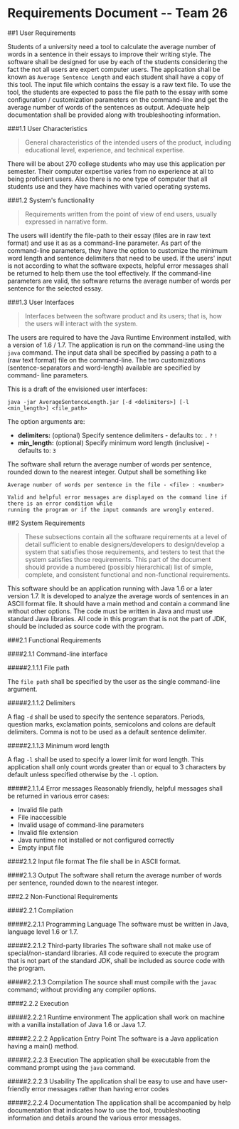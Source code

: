 # **Requirements Document -- Team 26**

##1 User Requirements

Students of a university need a tool to calculate the average number of words in a sentence in their essays to improve 
their writing style. The software shall be designed for use by each of the students considering the fact the not all 
users are expert computer users. The application shall be known as `Average Sentence Length` and each student shall 
have a copy of this tool. The input file which contains the essay is a raw text file. To use the tool, the students 
are expected to pass the file path to the essay with some configuration / customization parameters on the command-line 
and get the average number of words of the sentences as output. Adequate help documentation shall be provided along 
with troubleshooting information.

###1.1 User Characteristics

> General characteristics of the intended users of the product, including educational level, experience, and technical
> expertise.

There will be about 270 college students who may use this application per semester. Their computer expertise varies from
no experience at all to being proficient users. Also there is no one type of computer that all students use and they 
have machines with varied operating systems.

###1.2 System's functionality

> Requirements written from the point of view of end users, usually expressed in narrative form.

The users will identify the file-path to their essay (files are in raw text format) and use it as as a command-line 
parameter. As part of the command-line parameters, they have the option to customize the minimum word length and sentence
delimiters that need to be used. If the users' input is not according to what the software expects, helpful error messages
shall be returned to help them use the tool effectively. If the command-line parameters are valid, the software returns 
the average number of words per sentence for the selected essay.

###1.3 User Interfaces

> Interfaces between the software product and its users; that is, how the users will interact with the system.

The users are required to have the Java Runtime Environment installed, with a version of 1.6 / 1.7. The application is 
run on the command-line using the `java` command. The input data shall be specified by passing a path to a (raw text format)
file on the command-line. The two customizations (sentence-separators and word-length) available are specified by command-
line parameters. 

This is a draft of the envisioned user interfaces:
 
````
java -jar AverageSentenceLength.jar [-d <delimiters>] [-l <min_length>] <file_path>
````

The option arguments are:

- **delimiters:** (optional) Specify sentence delimiters - defaults to: `.` `?` `!`
- **min_length:** (optional) Specify minimum word length (inclusive) - defaults to: `3`

The software shall return the average number of words per sentence, rounded down to the nearest integer. Output shall be 
something like

````
Average number of words per sentence in the file - <file> : <number>
````

````
Valid and helpful error messages are displayed on the command line if there is an error condition while 
running the program or if the input commands are wrongly entered.
````

##2 System Requirements

> These subsections contain all the software requirements at a level of detail sufficient to enable
> designers/developers to design/develop a system that satisfies those requirements, and testers to test that the 
> system satisfies those requirements. This part of the document should provide a numbered (possibly hierarchical) list 
> of simple, complete, and consistent functional and non-functional requirements.

This software should be an application running with Java 1.6 or a later version 1.7. It is developed to analyze the 
average words of sentences in an ASCII format file. It should have a main method and contain a command line without other options. The code must be written in Java and must use standard Java libraries. All code in this program that is not the 
part of JDK, should be included as source code with the program.
 
###2.1 Functional Requirements

####2.1.1 Command-line interface

#####2.1.1.1 File path

The `file path` shall be specified by the user as the single command-line argument.

#####2.1.1.2 Delimiters

A flag `-d` shall be used to specify the sentence separators. Periods, question marks, exclamation points, semicolons 
and colons are default delimiters. Comma is not to be used as a default sentence delimiter.

#####2.1.1.3 Minimum word length

A flag `-l` shall be used to specify a lower limit for word length. This application shall only count words greater than 
or equal to 3 characters by default unless specified otherwise by the `-l` option.

#####2.1.1.4 Error messages
Reasonably friendly, helpful messages shall be returned in various error cases:

- Invalid file path
- File inaccessible
- Invalid usage of command-line parameters
- Invalid file extension
- Java runtime not installed or not configured correctly
- Empty input file

####2.1.2 Input file format
The file shall be in ASCII format.

####2.1.3 Output
The software shall return the average number of words per sentence, rounded down to the nearest integer.

###2.2 Non-Functional Requirements

####2.2.1 Compilation

#####2.2.1.1 Programming Language
The software must be written in Java, language level 1.6 or 1.7.

#####2.2.1.2 Third-party libraries
The software shall not make use of special/non-standard libraries. 
All code required to execute the program that is not part of the  standard JDK, shall be included as source 
code with the program.

#####2.2.1.3 Compilation
The source shall must compile with the `javac` command; without providing any compiler options.

####2.2.2 Execution

#####2.2.2.1 Runtime environment 
The application shall work on machine with a vanilla installation of Java 1.6 or Java 1.7.

#####2.2.2.2 Application Entry Point
The software is a Java application having a main() method.

#####2.2.2.3 Execution
The application shall be executable from the command prompt using the `java` command.

#####2.2.2.3 Usability
The application shall be easy to use and have user-friendly error messages rather than having error codes

#####2.2.2.4 Documentation
The application shall be accompanied by help documentation that indicates how to use the tool, troubleshooting 
information and details around the various error messages.